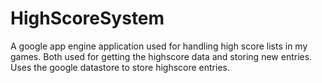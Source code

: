 HighScoreSystem
===============

A google app engine application used for handling high score lists in my games. Both used for getting the highscore data and storing new entries. Uses the google datastore to store highscore entries.
